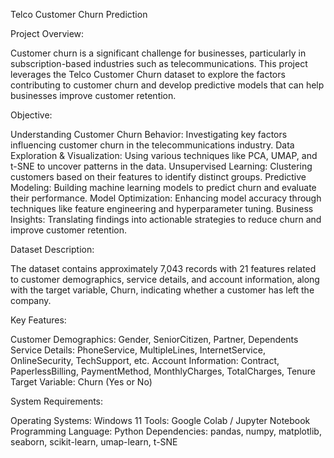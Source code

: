 Telco Customer Churn Prediction

Project Overview:

Customer churn is a significant challenge for businesses, particularly in subscription-based industries such as telecommunications. This project leverages the Telco Customer Churn dataset to explore the factors contributing to customer churn and develop predictive models that can help businesses improve customer retention.

Objective:

Understanding Customer Churn Behavior: Investigating key factors influencing customer churn in the telecommunications industry.
Data Exploration & Visualization: Using various techniques like PCA, UMAP, and t-SNE to uncover patterns in the data.
Unsupervised Learning: Clustering customers based on their features to identify distinct groups.
Predictive Modeling: Building machine learning models to predict churn and evaluate their performance.
Model Optimization: Enhancing model accuracy through techniques like feature engineering and hyperparameter tuning.
Business Insights: Translating findings into actionable strategies to reduce churn and improve customer retention.

Dataset Description:

The dataset contains approximately 7,043 records with 21 features related to customer demographics, service details, and account information, along with the target variable, Churn, indicating whether a customer has left the company.

Key Features:

Customer Demographics: Gender, SeniorCitizen, Partner, Dependents
Service Details: PhoneService, MultipleLines, InternetService, OnlineSecurity, TechSupport, etc.
Account Information: Contract, PaperlessBilling, PaymentMethod, MonthlyCharges, TotalCharges, Tenure
Target Variable: Churn (Yes or No)

System Requirements:

Operating Systems: Windows 11
Tools: Google Colab / Jupyter Notebook
Programming Language: Python
Dependencies: pandas, numpy, matplotlib, seaborn, scikit-learn, umap-learn, t-SNE